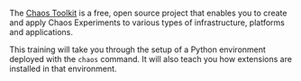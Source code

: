 The [Chaos Toolkit](http://chaostoolkit.org/) is a free, open source project
that enables you to create and apply Chaos Experiments to various types of
infrastructure, platforms and applications.

This training will take you through the setup of a Python environment deployed
with the `chaos` command. It will also teach you how extensions are installed
in that environment.
